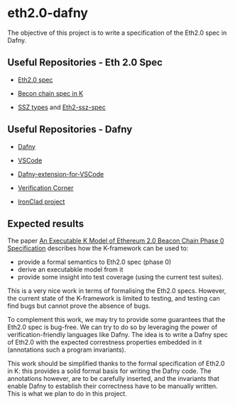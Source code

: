 # eth2.0-dafny

The objective of this project is to write a specification of the Eth2.0 spec in Dafny.

## Useful Repositories - Eth 2.0 Spec

* [Eth2.0 spec](https://github.com/ethereum/eth2.0-specs)

* [Becon chain spec in K](https://github.com/runtimeverification/beacon-chain-spec)

* [SSZ types](https://github.com/prysmaticlabs/go-ssz) and [Eth2-ssz-spec](https://github.com/ethereum/eth2.0-specs/blob/master/specs/simple-serialize.md)

## Useful Repositories - Dafny

* [Dafny](https://github.com/dafny-lang/dafny)

* [VSCode](https://code.visualstudio.com)

* [Dafny-extension-for-VSCode](https://marketplace.visualstudio.com/items?itemName=correctnessLab.dafny-vscode)

* [Verification Corner](https://www.youtube.com/channel/UCP2eLEql4tROYmIYm5mA27A)

* [IronClad project](https://github.com/Microsoft/Ironclad/tree/master/ironfleet)

## Expected results

The paper [An Executable K Model of Ethereum 2.0 Beacon Chain Phase 0 Specification](https://github.com/runtimeverification/beacon-chain-spec/blob/master/report/bck-report.pdf) describes how the K-framework can be used to:

* provide a formal semantics to Eth2.0 spec (phase 0)
* derive an executabkle model from it
* provide some insight into test coverage (using the current test suites).

This is a very nice work in terms of formalising the Eth2.0 specs.
However, the current state of the K-framework is limited to testing, and testing can find bugs but cannot prove the absence of bugs.

To complement this work, we may try to provide some guarantees that the Eth2.0 spec is bug-free.
We can try to do so by leveraging the power of verification-friendly languages like Dafny.
The idea is to write a Dafny spec of Eth2.0 with the expected correstness properties embedded in it (annotations such a program invariants).

This work should be simplified thanks to the formal specification of Eth2.0 in K: this provides a solid formal basis for writing the Dafny code.
The annotations however, are to be carefully inserted, and the invariants that enable Dafny to establish their correctness have to be manually written. This is what we plan to do in this project.

